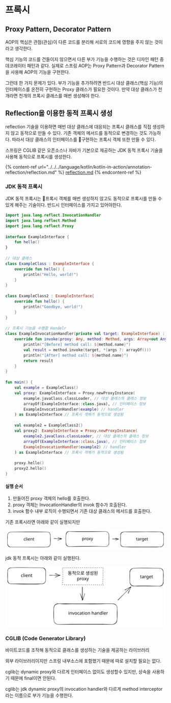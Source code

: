 # 프록시

## Proxy Pattern, Decorator Pattern

AOP의 핵심은 관점(관심)이 다른 코드를 분리해 서로의 코드에 영향을 주지 않는 것이라고 생각한다.&#x20;

핵심 기능의 코드를 건들이지 않으면서 다른 부가 기능을 수행하는 것은 디자인 패턴 중 데코레이터 패턴과 같다. 실제로 스프링 AOP는 Proxy Pattern과 Decorator Pattern을 사용해 AOP의 기능을 구현한다.&#x20;

그런데 한 가지 문제가 있다. 부가 기능을 추가하려면 반드시 대상 클래스(핵심 기능)의 인터페이스를 온전히 구현하는 Proxy 클래스가 필요한 것이다. 만약 대상 클래스가 천개라면 천개의 프록시 클래스를 매번 생성해야 한다.&#x20;



## Reflection을 이용한 동적 프록시 생성

reflection 기술을 이용하면 매번 대상 클래스에 대응되는 프록시 클래스를 직접 생성하지 않고 동적으로 만들 수 있다.  기존 객체의 메서드를 동적으로 변경하는 것도 가능하다. 따라서 대상 클래스의 인터페이스를 구현하는 프록시 객체 또한 만들 수 있다.

스프링은 CGLIB 같은 오픈소스나 자바가 기본으로 제공하는 JDK 동적 프록시 기술을 사용해 동적으로 프록시를 생성한다.

{% content-ref url="../../../language/kotlin/kotlin-in-action/annotation-reflection/reflection.md" %}
[reflection.md](../../../language/kotlin/kotlin-in-action/annotation-reflection/reflection.md)
{% endcontent-ref %}



### JDK 동적 프록시&#x20;

JDK 동적 프록시는 프록시 객체를 매번 생성하지 않고도 동적으로 프록시를 만들 수 있게 해주는 기술이다. 반드시 인터페이스를 가지고 있어야한다.

```kotlin
import java.lang.reflect.InvocationHandler
import java.lang.reflect.Method
import java.lang.reflect.Proxy

interface ExampleInterface {
    fun hello()
}

// 대상 클래스 
class ExampleClass : ExampleInterface {
    override fun hello() {
        println("Hello, world!")
    }
}

class ExampleClass2 : ExampleInterface{
    override fun hello() {
        println("Goodbye, world!")
    }
}

// 프록시 기능을 수행할 Handelr
class ExampleInvocationHandler(private val target: ExampleInterface) : InvocationHandler {
    override fun invoke(proxy: Any, method: Method, args: Array<out Any>?): Any? {
        println("[Before] method call: ${method.name}")
        val result = method.invoke(target, *(args ?: arrayOf()))
        println("[After] method call: ${method.name}")
        return result
    }
}

fun main() {
    val example = ExampleClass()
    val proxy: ExampleInterface = Proxy.newProxyInstance(
        example.javaClass.classLoader, // 대상 클래스의 클래스 정보 
        arrayOf(ExampleInterface::class.java), // 인터페이스 정보
        ExampleInvocationHandler(example) // handler
    ) as ExampleInterface // 프록시 객체가 동적으로 생성됨
    
    val example2 = ExampleClass2()
    val proxy2: ExampleInterface = Proxy.newProxyInstance(
        example2.javaClass.classLoader, // 대상 클래스의 클래스 정보 
        arrayOf(ExampleInterface::class.java), // 인터페이스 정보
        ExampleInvocationHandler(example2) // handler
    ) as ExampleInterface // 프록시 객체가 동적으로 생성됨

    proxy.hello()
    proxy2.hello()
}

```

#### 실행 순서

1. 만들어진 proxy 객체의 hello를 호출한다.
2. proxy 객체는 InvocationHandler의 invok 함수가 호출된다.&#x20;
3. invok 함수 내부 로직이 수행되면서 기존 대상 클래스의 메서드를 호출한다.&#x20;



기존 프록시라면 아래와 같이 실행되지만&#x20;

<img src="../../../.gitbook/assets/file.excalidraw (23).svg" alt="" class="gitbook-drawing">

jdk 동적 프록시는 아래와 같이 실행된다.&#x20;

<img src="../../../.gitbook/assets/file.excalidraw (2).svg" alt="" class="gitbook-drawing">





### CGLIB (Code Generator Library)

바이트코드를 조작해 동적으로 클래스를 생성하는 기술을 제공하는 라이브러리

외부 라이브러리이지만 스프링 내부소스에 포함했기 때문에 따로 설치할 필요는 없다.

cglib는 dynamic proxy와 다르게 인터페이스 없이도 생성할수 있지만, 상속을 사용하기 때문에 final이면 안된다.

cglib는 jdk dynamic proxy의 invocation handler와 다르게 method interceptor라는 이름으로 부가 기능을 수행한다.






